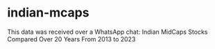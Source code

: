 # indian-mcaps
This data was received over a WhatsApp chat: Indian MidCaps Stocks Compared Over 20 Years From 2013 to 2023
